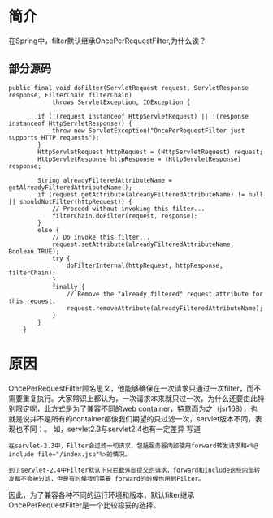 # 简介
在Spring中，filter默认继承OncePerRequestFilter,为什么诶？

## 部分源码
```
public final void doFilter(ServletRequest request, ServletResponse response, FilterChain filterChain)  
            throws ServletException, IOException {  

        if (!(request instanceof HttpServletRequest) || !(response instanceof HttpServletResponse)) {  
            throw new ServletException("OncePerRequestFilter just supports HTTP requests");  
        }  
        HttpServletRequest httpRequest = (HttpServletRequest) request;  
        HttpServletResponse httpResponse = (HttpServletResponse) response;  

        String alreadyFilteredAttributeName = getAlreadyFilteredAttributeName();  
        if (request.getAttribute(alreadyFilteredAttributeName) != null || shouldNotFilter(httpRequest)) {  
            // Proceed without invoking this filter...  
            filterChain.doFilter(request, response);  
        }  
        else {  
            // Do invoke this filter...  
            request.setAttribute(alreadyFilteredAttributeName, Boolean.TRUE);  
            try {  
                doFilterInternal(httpRequest, httpResponse, filterChain);  
            }  
            finally {  
                // Remove the "already filtered" request attribute for this request.  
                request.removeAttribute(alreadyFilteredAttributeName);  
            }  
        }  
    } 
```

# 原因
OncePerRequestFilter顾名思义，他能够确保在一次请求只通过一次filter，而不需要重复执行。大家常识上都认为，一次请求本来就只过一次，为什么还要由此特别限定呢，此方式是为了兼容不同的web container，特意而为之（jsr168），也就是说并不是所有的container都像我们期望的只过滤一次，servlet版本不同，表现也不同：。
如，servlet2.3与servlet2.4也有一定差异
写道
```
在servlet-2.3中，Filter会过滤一切请求，包括服务器内部使用forward转发请求和<%@ include file="/index.jsp"%>的情况。

到了servlet-2.4中Filter默认下只拦截外部提交的请求，forward和include这些内部转发都不会被过滤，但是有时候我们需要 forward的时候也用到Filter。
```
因此，为了兼容各种不同的运行环境和版本，默认filter继承OncePerRequestFilter是一个比较稳妥的选择。
